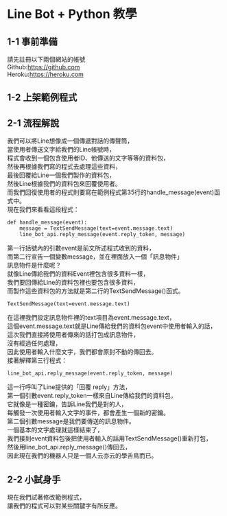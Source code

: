 # Line Bot + Python 教學 #

## 1-1 事前準備
請先註冊以下兩個網站的帳號  
Github:https://github.com  
Heroku:https://heroku.com

## 1-2 上架範例程式

## 2-1 流程解說
我們可以將Line想像成一個傳遞對話的傳聲筒，  
當使用者傳送文字給我們的Line帳號時，  
程式會收到一個包含使用者ID、他傳送的文字等等的資料包，  
然後再根據我們寫的程式去處理這些資料，  
最後回覆給Line一個我們製作的資料包，  
然後Line根據我們的資料包來回覆使用者。  
而我們回復使用者的程式則要寫在範例程式第35行的handle_message(event)函式中。  
現在我們來看看這段程式：

    def handle_message(event):
        message = TextSendMessage(text=event.message.text)
        line_bot_api.reply_message(event.reply_token, message)
第一行括號內的引數event是前文所述程式收到的資料，  
而第二行宣告一個變數message，並在裡面放入一個「訊息物件」  
訊息物件是什麼呢？  
就像Line傳給我們的資料Event裡包含很多資料一樣，  
我們要回傳給Line的資料包裡也要包含很多資料，  
而製作這些資料包的方法就是第二行的TextSendMessage()函式。  

    TextSendMessage(text=event.message.text)
在這裡我們設定訊息物件裡的text項目為event.message.text，  
這個event.message.text就是Line傳給我們的資料包event中使用者輸入的話，  
這次我們直接將使用者傳來的話打包成訊息物件，  
沒有經過任何處理，  
因此使用者輸入什麼文字，我們都會原封不動的傳回去。  
接著解釋第三行程式：

    line_bot_api.reply_message(event.reply_token, message)
這一行呼叫了Line提供的「回覆 reply」方法，  
第一個引數event.reply_token一樣來自Line傳給我們的資料包，  
它就像是一種密鑰，告訴Line我們是對的人，  
每觸發一次使用者輸入文字的事件，都會產生一個新的密鑰。  
第二個引數message是我們要傳送的訊息物件。  
一個基本的文字處理就這樣結束了，  
我們接到event資料包後把使用者輸入的話用TextSendMessage()重新打包，  
然後用line_bot_api.reply_message()傳回去，  
因此現在我們的機器人只是一個人云亦云的學舌鳥而已。

## 2-2 小試身手
現在我們試著修改範例程式，  
讓我們的程式可以對某些關鍵字有所反應。  

